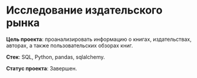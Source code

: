# Исследование издательского рынка
**Цель проекта**: проанализировать информацию о книгах, издательствах, авторах, а также пользовательских обзорах книг.

**Стек**:
SQL, Python, pandas, sqlalchemy.

**Статус проекта**:
Завершен.
